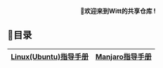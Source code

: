 <p align="center">
	<strong>🍬欢迎来到Witt的共享仓库 !</strong>
</p>


## 📝目录

| [Linux(Ubuntu)指导手册](linux/linux-guide.md) | [Manjaro指导手册](linux/manjaro-guide.md) |
| --------------------------------------------- | ----------------------------------------- |

